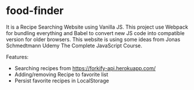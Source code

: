 # food-finder

It is a Recipe Searching Website using Vanilla JS.
This project use Webpack for bundling everything and Babel to convert new JS code into compatible version for older browsers.
This website is using some ideas from Jonas Schmedtmann Udemy The Complete JavaScript Course.

Features: 
- Searching recipes from https://forkify-api.herokuapp.com/
- Adding/removing Recipe to favorite list
- Persist favorite recipes in LocalStorage
